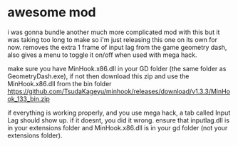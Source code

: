 # awesome mod
i was gonna bundle another much more complicated mod with this but it was taking too long to make so i'm just releasing this one on its own for now. removes the extra 1 frame of input lag from the game geometry dash, also gives a menu to toggle it on/off when used with mega hack.

make sure you have MinHook.x86.dll in your GD folder (the same folder as GeometryDash.exe), if not then download this zip and use the MinHook.x86.dll from the bin folder https://github.com/TsudaKageyu/minhook/releases/download/v1.3.3/MinHook_133_bin.zip

if everything is working properly, and you use mega hack, a tab called Input Lag should show up. if it doesnt, you did it wrong. ensure that inputlag.dll is in your extensions folder and MinHook.x86.dll is in your gd folder (not your extensions folder).

